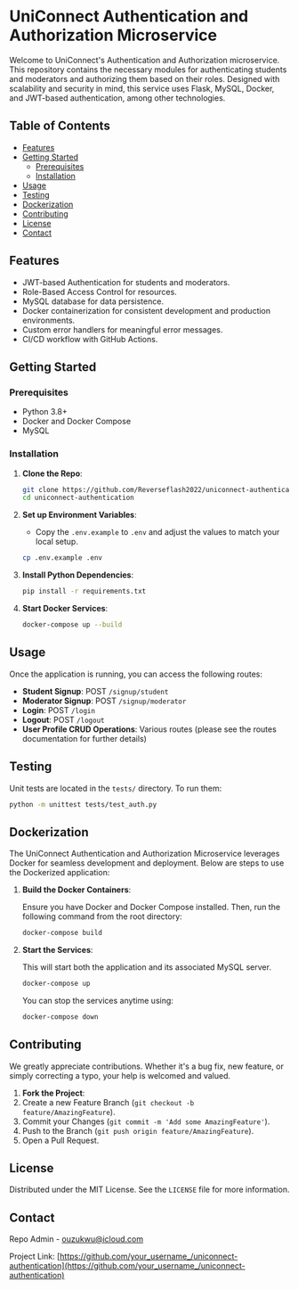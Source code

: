 # UniConnect Authentication and Authorization Microservice

Welcome to UniConnect's Authentication and Authorization microservice. This repository contains the necessary modules for authenticating students and moderators and authorizing them based on their roles. Designed with scalability and security in mind, this service uses Flask, MySQL, Docker, and JWT-based authentication, among other technologies.

## Table of Contents

- [Features](#features)
- [Getting Started](#getting-started)
    - [Prerequisites](#prerequisites)
    - [Installation](#installation)
- [Usage](#usage)
- [Testing](#testing)
- [Dockerization](#dockerization)
- [Contributing](#contributing)
- [License](#license)
- [Contact](#contact)

## Features

- JWT-based Authentication for students and moderators.
- Role-Based Access Control for resources.
- MySQL database for data persistence.
- Docker containerization for consistent development and production environments.
- Custom error handlers for meaningful error messages.
- CI/CD workflow with GitHub Actions.

## Getting Started

### Prerequisites

- Python 3.8+
- Docker and Docker Compose
- MySQL

### Installation

1. **Clone the Repo**:
    ```bash
    git clone https://github.com/Reverseflash2022/uniconnect-authentication.git
    cd uniconnect-authentication
    ```

2. **Set up Environment Variables**:
    - Copy the `.env.example` to `.env` and adjust the values to match your local setup.
      
    ```bash
    cp .env.example .env
    ```

3. **Install Python Dependencies**:
    ```bash
    pip install -r requirements.txt
    ```

4. **Start Docker Services**:
    ```bash
    docker-compose up --build
    ```

## Usage

Once the application is running, you can access the following routes:

- **Student Signup**: POST `/signup/student`
- **Moderator Signup**: POST `/signup/moderator`
- **Login**: POST `/login`
- **Logout**: POST `/logout`
- **User Profile CRUD Operations**: Various routes (please see the routes documentation for further details)

## Testing

Unit tests are located in the `tests/` directory. To run them:

```bash
python -m unittest tests/test_auth.py
```

## Dockerization

The UniConnect Authentication and Authorization Microservice leverages Docker for seamless development and deployment. Below are steps to use the Dockerized application:

1. **Build the Docker Containers**:

    Ensure you have Docker and Docker Compose installed. Then, run the following command from the root directory:

    ```bash
    docker-compose build
    ```

2. **Start the Services**:

    This will start both the application and its associated MySQL server.

    ```bash
    docker-compose up
    ```

    You can stop the services anytime using:

    ```bash
    docker-compose down
    ```

## Contributing

We greatly appreciate contributions. Whether it's a bug fix, new feature, or simply correcting a typo, your help is welcomed and valued.

1. **Fork the Project**:
2. Create a new Feature Branch (`git checkout -b feature/AmazingFeature`).
3. Commit your Changes (`git commit -m 'Add some AmazingFeature'`).
4. Push to the Branch (`git push origin feature/AmazingFeature`).
5. Open a Pull Request.

## License

Distributed under the MIT License. See the `LICENSE` file for more information.

## Contact

Repo Admin - ouzukwu@icloud.com

Project Link: [https://github.com/your_username_/uniconnect-authentication](https://github.com/your_username_/uniconnect-authentication)
